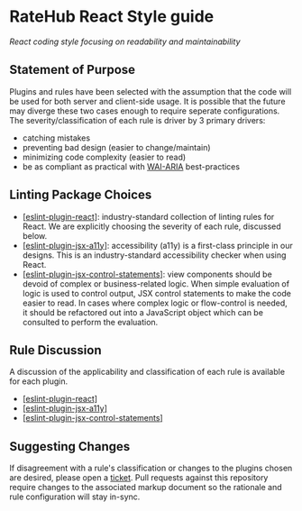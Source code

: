 # RateHub React Style guide
*React coding style focusing on readability and maintainability*

## Statement of Purpose
Plugins and rules have been selected with the assumption that the code will be used for both server and client-side usage.  It is possible that the future may diverge these two cases enough to require seperate configurations.  The severity/classification of each rule is driver by 3 primary drivers:
* catching mistakes
* preventing bad design (easier to change/maintain)
* minimizing code complexity (easier to read)
* be as compliant as practical with [WAI-ARIA](https://www.w3.org/TR/wai-aria-practices/) best-practices

## Linting Package Choices
* [[eslint-plugin-react]](https://www.npmjs.com/package/eslint-plugin-react): industry-standard collection of linting rules for React.  We are explicitly choosing the severity of each rule, discussed below.
* [[eslint-plugin-jsx-a11y]](https://www.npmjs.com/package/eslint-plugin-jsx-a11y): accessibility (a11y) is a first-class principle in our designs.  This is an industry-standard accessibility checker when using React.
* [[eslint-plugin-jsx-control-statements]](https://www.npmjs.com/package/eslint-plugin-jsx-control-statements): view components should be devoid of complex or business-related logic.  When simple evaluation of logic is used to control output, JSX control statements to make the code easier to read.  In cases where complex logic or flow-control is needed, it should be refactored out into a JavaScript object which can be consulted to perform the evaluation.

## Rule Discussion
A discussion of the applicability and classification of each rule is available for each plugin.
* [[eslint-plugin-react]](https://github.com/ratehub/code-style/tree/master/react/rules/react.md)
* [[eslint-plugin-jsx-a11y]](https://github.com/ratehub/code-style/tree/master/react/rules/jsx-control-statements.md)
* [[eslint-plugin-jsx-control-statements]](https://github.com/ratehub/code-style/tree/master/react/rules/jsx-a11y.md)

## Suggesting Changes
If disagreement with a rule's classification or changes to the plugins chosen are desired, please open a [ticket](https://github.com/ratehub/code-style/issues).  Pull requests against this repository require changes to the associated markup document so the rationale and rule configuration will stay in-sync.
